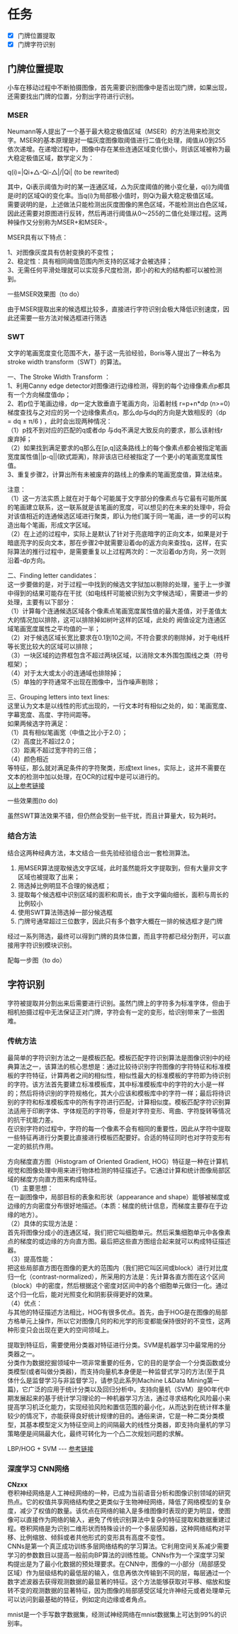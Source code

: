 # 任务
- [x] 门牌位置提取
- [x] 门牌字符识别

## 门牌位置提取  
小车在移动过程中不断拍摄图像，首先需要识别图像中是否出现门牌，如果出现，还需要找出门牌的位置，分割出字符进行识别。
### MSER
Neumann等人提出了一个基于最大稳定极值区域（MSER）的方法用来检测文字。MSER的基本原理是对一幅灰度图像取阈值进行二值化处理，阈值从0到255依次递增。在递增过程中，图像中存在某些连通区域变化很小，则该区域被称为最大稳定极值区域，数学定义为：  

q(i)=|Qi+△-Qi-△|/|Qi| (to be rewrited)  

其中，Qi表示阈值为i时的某一连通区域，△为灰度阈值的微小变化量，q(i)为阈值是i时的区域Qi的变化率。当q(i)为局部极小值时，则Qi为最大稳定极值区域。  
需要说明的是，上述做法只能检测出灰度图像的黑色区域，不能检测出白色区域，因此还需要对原图进行反转，然后再进行阈值从0～255的二值化处理过程。这两种操作又分别称为MSER+和MSER-。

MSER具有以下特点：

1、对图像灰度具有仿射变换的不变性；  
2、稳定性：具有相同阈值范围内所支持的区域才会被选择；  
3、无需任何平滑处理就可以实现多尺度检测，即小的和大的结构都可以被检测到。  

一些MSER效果图（to do）  


由于MSER提取出来的候选框比较多，直接进行字符识别会极大降低识别速度，因此还需要一些方法对候选框进行筛选
### SWT
文字的笔画宽度变化范围不大，基于这一先验经验，Boris等人提出了一种名为stroke width transform（SWT）的算法。

一、The Stroke Width Transform ：  
1、利用Canny edge detector对图像进行边缘检测，得到的每个边缘像素点p都具有一个方向梯度值dp；  
2、若p位于笔画边缘，dp一定大致垂直于笔画方向，沿着射线 r=p+n*dp (n>=0)梯度查找与之对应的另一个边缘像素点q，那么dp与dq的方向是大致相反的（dp = dq ± π/6 ) ，此时会出现两种情况：  
（1）p找不到对应的匹配的q或者dp 与dq不满足大致反向的要求，那么该射线r 废弃掉；  
（2）如果找到满足要求的q那么在[p,q]这条路线上的每个像素点都会被指定笔画宽度属性值||p-q||(欧式距离)，除非该店已经被指定了一个更小的笔画宽度属性值。  
3、重复步骤2，计算出所有未被废弃的路线上的像素的笔画宽度值，算法结束。  

注意：  
（1）这一方法实质上就在对于每个可能属于文字部分的像素点与它最有可能所属的笔画建立联系，这一联系就是该笔画的宽度，可以想见的在未来的处理中，将会对该值相近的连通候选区域进行聚类，即认为他们属于同一笔画，进一步的可以构造出每个笔画，形成文字区域。  
（2）在上述的过程中，实际上是默认了针对于亮底暗字的正向文本，如果是对于暗底亮字的反向文本，那在步骤2中就需要沿着dp的返方向来查找q，这样，在实际算法的推行过程中，是需要重复以上过程两次的：一次沿着dp方向，另一次则沿着-dp方向。  

二、Finding letter candidates：  
这一步要做的是，对于过程一中找到的候选文字狱加以剔除的处理，鉴于上一步骤中得到的结果可能存在干扰（如电线杆可能被识别为文字候选域），需要进一步的处理，主要有以下部分：  
（1）计算每个连通候选区域各个像素点笔画宽度属性值的最大差值，对于差值太大的情况加以排除，这可以排除掉如树叶这样的区域，此处的 阙值设定为连通区域笔画宽度属性之平均值的一半；  
（2）对于候选区域长宽比要求在0.1到10之间，不符合要求的剔除掉，对于电线杆等长宽比较大的区域可以排除；  
（3）一块区域的边界框包含不超过两块区域，以消除文本外围包围线之类（符号框架）；  
（4）对于太大或太小的连通域也排除掉；  
（5）单独的字符通常不出现在图像中，当作噪声剔除；  

三、Grouping letters into text lines:  
这里认为文本是以线性的形式出现的，一行文本时有相似之处的，如：笔画宽度、字幕宽度、高度、字符间距等。  
如果两候选字符满足：  
（1）具有相似笔画宽（中值之比小于2.0）；  
（2）高度比不超过2.0；  
（3）距离不超过宽字符的三倍；  
（4）颜色相近  
等特征，那么就对满足条件的字符聚类，形成text lines，实际上，这并不需要在文本的检测中加以处理，在OCR的过程中是可以进行的。  
[以上参考链接](http://blog.csdn.net/livecoldsun/article/details/29811583)  

一些效果图(to do)  

虽然SWT算法效果不错，但仍然会受到一些干扰，而且计算量大，较为耗时。  

### 结合方法
结合这两种经典方法，本文结合一些先验经验组合出一套检测算法。  
1. 用MSER算法提取候选文字区域，此时虽然能将文字提取到，但有大量非文字区域也被提取了出来；
2. 筛选掉比例明显不合理的候选框；
3. 提取每个候选框中识别区域的面积和周长，由于文字偏向细长，面积与周长的比例较小
4. 使用SWT算法筛选掉一部分候选框
5. 门牌号通常超过三位数字，因此只有多个数字大概在一排的候选框才是门牌  

经过一系列筛选，最终可以得到门牌的具体位置，而且字符都已经分割开，可以直接用字符识别模块识别。  

配每一步图（to do）

## 字符识别
字符被提取并分割出来后需要进行识别。虽然门牌上的字符多为标准字体，但由于相机拍摄过程中无法保证正对门牌，字符会有一定的变形，给识别带来了一些困难。  
### 传统方法
最简单的字符识别方法之一是模板匹配。模板匹配字符识别算法是图像识别中的经典算法之一，该算法的核心思想是：通过比较待识别字符图像的字符特征和标准模板的字符特征，计算两者之间的相似性，相似性最大的标准模板的字符即为待识别的字符。该方法首先要建立标准模板库，其中标准模板库中的字符的大小是一样的；然后将待识别的字符规格化，其大小应该和模板库中的字符一样；最后将待识别的字符和标准模板库中的所有字符进行匹配，计算相似度。模板匹配字符识别算法适用于印刷字体、字体规范的字符等，但是对字符变形、弯曲、字符旋转等情况的抗干扰能力差。  
在识别字符的过程中，字符的每一个像素不会有相同的重要性，因此从字符中提取一些特征再进行分类要比直接进行模板匹配要好。合适的特征同时也对字符变形有一定的抵抗作用。  

方向梯度直方图（Histogram of Oriented Gradient, HOG）特征是一种在计算机视觉和图像处理中用来进行物体检测的特征描述子。它通过计算和统计图像局部区域的梯度方向直方图来构成特征。  
（1）主要思想：  
       在一副图像中，局部目标的表象和形状（appearance and shape）能够被梯度或边缘的方向密度分布很好地描述。（本质：梯度的统计信息，而梯度主要存在于边缘的地方）。  
（2）具体的实现方法是：  
       首先将图像分成小的连通区域，我们把它叫细胞单元。然后采集细胞单元中各像素点的梯度的或边缘的方向直方图。最后把这些直方图组合起来就可以构成特征描述器。  
（3）提高性能：  
       把这些局部直方图在图像的更大的范围内（我们把它叫区间或block）进行对比度归一化（contrast-normalized），所采用的方法是：先计算各直方图在这个区间（block）中的密度，然后根据这个密度对区间中的各个细胞单元做归一化。通过这个归一化后，能对光照变化和阴影获得更好的效果。  
（4）优点：  
       与其他的特征描述方法相比，HOG有很多优点。首先，由于HOG是在图像的局部方格单元上操作，所以它对图像几何的和光学的形变都能保持很好的不变性，这两种形变只会出现在更大的空间领域上。  

提取到特征后，需要使用分类器对特征进行分类。SVM是机器学习中最常用的分类器之一。  
分类作为数据挖掘领域中一项非常重要的任务，它的目的是学会一个分类函数或分类模型(或者叫做分类器)，而支持向量机本身便是一种监督式学习的方法(至于具体什么是监督学习与非监督学习，请参见此系列Machine L&Data Mining第一篇)，它广泛的应用于统计分类以及回归分析中。支持向量机（SVM）是90年代中期发展起来的基于统计学习理论的一种机器学习方法，通过寻求结构化风险最小来提高学习机泛化能力，实现经验风险和置信范围的最小化，从而达到在统计样本量较少的情况下，亦能获得良好统计规律的目的。通俗来讲，它是一种二类分类模型，其基本模型定义为特征空间上的间隔最大的线性分类器，即支持向量机的学习策略便是间隔最大化，最终可转化为一个凸二次规划问题的求解。  

LBP/HOG + SVM --- [参考链接](http://blog.csdn.net/wjw19891012/article/details/43085353)  
### 深度学习 CNN网络

**CNzxx**  
卷积神经网络是人工神经网络的一种，已成为当前语音分析和图像识别领域的研究热点。它的权值共享网络结构使之更类似于生物神经网络，降低了网络模型的复杂度，减少了权值的数量。该优点在网络的输入是多维图像时表现的更为明显，使图像可以直接作为网络的输入，避免了传统识别算法中复杂的特征提取和数据重建过程。卷积网络是为识别二维形状而特殊设计的一个多层感知器，这种网络结构对平移、比例缩放、倾斜或者共他形式的变形具有高度不变性。  
CNNs是第一个真正成功训练多层网络结构的学习算法。它利用空间关系减少需要学习的参数数目以提高一般前向BP算法的训练性能。CNNs作为一个深度学习架构提出是为了最小化数据的预处理要求。在CNN中，图像的一小部分（局部感受区域）作为层级结构的最低层的输入，信息再依次传输到不同的层，每层通过一个数字滤波器去获得观测数据的最显著的特征。这个方法能够获取对平移、缩放和旋转不变的观测数据的显著特征，因为图像的局部感受区域允许神经元或者处理单元可以访问到最基础的特征，例如定向边缘或者角点。  

mnist是一个手写数字数据集，经测试神经网络在mnist数据集上可达到99%的识别率。  